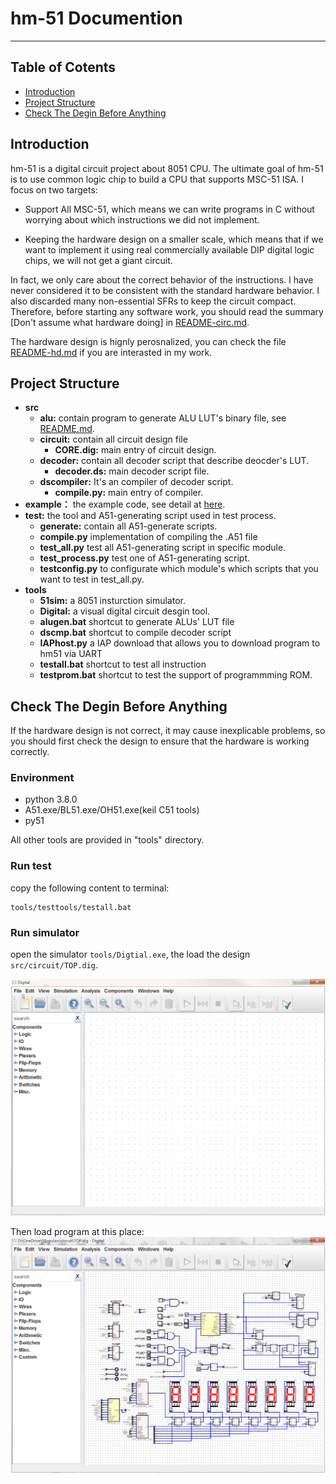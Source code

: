 # hm-51 Documention  <!-- omit in toc -->
---
## Table of Cotents  <!-- omit in toc -->
- [Introduction](#introduction)
- [Project Structure](#project-structure)
- [Check The Degin Before Anything](#check-the-degin-before-anything)
## Introduction
 hm-51 is a digital circuit project about 8051 CPU. The ultimate goal of hm-51 is to use common logic chip to build a CPU that supports MSC-51 ISA. I focus on two targets:

   - Support All MSC-51, which means we can write programs in C without worrying about which instructions we did not implement.
  
   - Keeping the hardware design on a smaller scale, which means that if we want to implement it using real commercially available DIP digital logic chips, we will not get a giant circuit.

In fact, we only care about the correct behavior of the instructions. I have never considered it to be consistent with the standard hardware behavior. I also discarded many non-essential SFRs to keep the circuit compact. Therefore, before starting any software work, you should read the summary [Don't assume what hardware doing] in [README-circ.md](README-circ.md).

The hardware design is hignly perosnalized, you can check the file [README-hd.md](README-hd.md) if you are interasted in my work. 

## Project Structure
  - **src**
    - **alu:** contain program to generate ALU LUT's binary file, see [README.md](src/alu/README.md).
    - **circuit:** contain all circuit design file
      - **CORE.dig:** main entry of circuit design.
    - **decoder:** contain all decoder script that describe deocder's LUT.
      - **decoder.ds:** main decoder script file.
    - **dscompiler:** It's an compiler of decoder script.
      - **compile.py:** main entry of compiler.
  - **example：** the example code, see detail at [here](example/README.md).
  - **test:** the tool and A51-generating script used in test process.
    - **generate:** contain all A51-generate scripts.
    - **compile.py** implementation of compiling the .A51 file
    - **test_all.py** test all A51-generating script in specific module.
    - **test_process.py** test one of A51-generating script.
    - **testconfig.py** to configurate which module's which scripts that you want to test in test_all.py.
  - **tools**
    - **51sim:** a 8051 insturction simulator.
    - **Digital:** a visual digital circuit desgin tool.
    - **alugen.bat** shortcut to generate ALUs' LUT file
    - **dscmp.bat** shortcut to compile decoder script
    - **IAPhost.py** a IAP download that allows you to download program to hm51 via UART
    - **testall.bat** shortcut to test all instruction
    - **testprom.bat** shortcut to test the support of programmming ROM.

## Check The Degin Before Anything
 If the hardware design is not correct, it may cause inexplicable problems, so you should first check the design to ensure that the hardware is working correctly.

### Environment
  - python 3.8.0
  - A51.exe/BL51.exe/OH51.exe(keil C51 tools)
  - py51
 
  All other tools are provided in "tools" directory.

### Run test
 copy the following content to terminal:

 ```
tools/testtools/testall.bat
 ```


### Run simulator
open the simulator `tools/Digtial.exe`, the load the design `src/circuit/TOP.dig`.

![](doc_assets/pic/t_load_top_design.gif)


Then load program at this place:
![](doc_assets/pic/t_load_program.gif)
